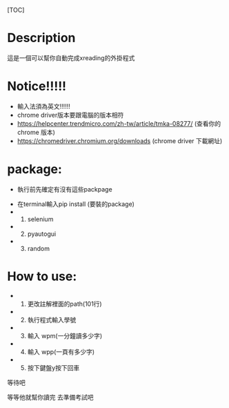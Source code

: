[TOC]
# Description
這是一個可以幫你自動完成xreading的外掛程式

# Notice!!!!!
* 輸入法須為英文!!!!!!
* chrome driver版本要跟電腦的版本相符 
* https://helpcenter.trendmicro.com/zh-tw/article/tmka-08277/ (查看你的chrome 版本)
* https://chromedriver.chromium.org/downloads (chrome driver 下載網址)
# package:
* 執行前先確定有沒有這些packpage
 - 在terminal輸入pip install (要裝的package)
 - 1. selenium
 - 2. pyautogui
 - 3. random
# How to use:
- 1. 更改註解裡面的path(101行)
- 2. 執行程式輸入學號
- 3. 輸入 wpm(一分鐘讀多少字)
- 4. 輸入 wpp(一頁有多少字)
- 5. 按下鍵盤y按下回車


等待吧



等等他就幫你讀完
去準備考試吧

